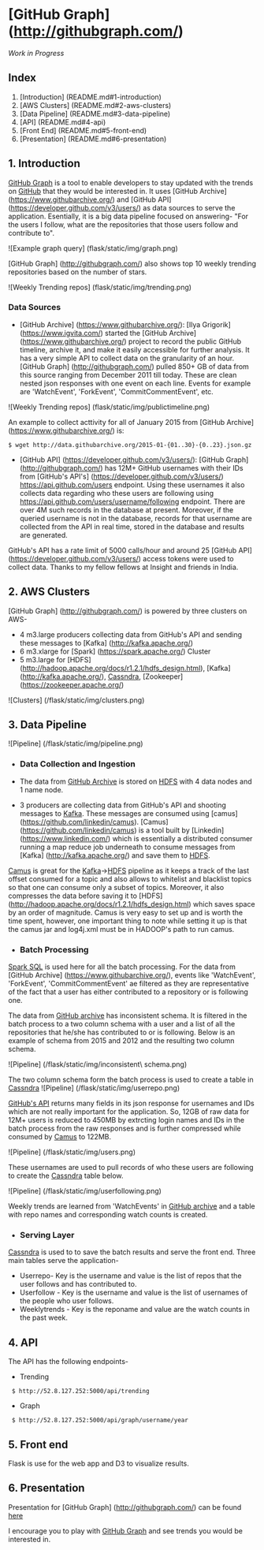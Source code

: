# [GitHub Graph] (http://githubgraph.com/)
 
*Work in Progress*

## Index
1. [Introduction] (README.md#1-introduction)
2. [AWS Clusters] (README.md#2-aws-clusters)
3. [Data Pipeline] (README.md#3-data-pipeline)
4. [API] (README.md#4-api)
5. [Front End] (README.md#5-front-end)
6. [Presentation] (README.md#6-presentation)

## 1. Introduction
[GitHub Graph](http://githubgraph.com/) is a tool to enable developers to stay updated with the trends on [GitHub](https://github.com/) that they would be interested in. It uses [GitHub Archive] (https://www.githubarchive.org/) and [GitHub API] (https://developer.github.com/v3/users/) as data sources to serve the application. Esentially, it is a big data pipeline focused on answering- "For the users I follow, what are the repositories that those users follow and contribute to".

![Example graph query] (flask/static/img/graph.png)

[GitHub Graph] (http://githubgraph.com/) also shows top 10 weekly trending repositories based on the number of stars.

![Weekly Trending repos] (flask/static/img/trending.png)

### Data Sources
* [GitHub Archive] (https://www.githubarchive.org/): 
[Ilya Grigorik] (https://www.igvita.com/) started the [GitHub Archive] (https://www.githubarchive.org/) project to record the public GitHub timeline, archive it, and make it easily accessible for further analysis. It has a very simple API to collect data on the granularity of an hour. [GitHub Graph] (http://githubgraph.com/) pulled 850+ GB of data from this source ranging from December 2011 till today. These are clean nested json responses with one event on each line. Events for example are 'WatchEvent', 'ForkEvent', 'CommitCommentEvent', etc.

![Weekly Trending repos] (flask/static/img/publictimeline.png)

An example to collect acttivity for all of January 2015	from [GitHub Archive] (https://www.githubarchive.org/) is:
```
$ wget http://data.githubarchive.org/2015-01-{01..30}-{0..23}.json.gz
```
* [GitHub API] (https://developer.github.com/v3/users/): 
[GitHub Graph] (http://githubgraph.com/) has 12M+ GitHub usernames with their IDs from [GitHub's API's] (https://developer.github.com/v3/users/) https://api.github.com/users endpoint. Using these  usernames it also collects data regarding who these users are following using https://api.github.com/users/username/following endpoint. There are over 4M such records in the database at present. Moreover, if the queried username is not in the database, records for that username are collected from the API in real time, stored in the database and results are generated.

 GitHub's API has a rate limit of 5000 calls/hour and around 25 [GitHub API] (https://developer.github.com/v3/users/) access tokens were used to collect data. Thanks to my fellow fellows at Insight and friends in India.

## 2. AWS Clusters 
[GitHub Graph] (http://githubgraph.com/) is powered by three clusters on AWS-
* 4 m3.large producers collecting data from GitHub's API and sending these messages to [Kafka] (http://kafka.apache.org/)
* 6 m3.xlarge for [Spark] (https://spark.apache.org/) Cluster
* 5 m3.large for [HDFS] (http://hadoop.apache.org/docs/r1.2.1/hdfs_design.html), [Kafka] (http://kafka.apache.org/), [Cassndra](http://cassandra.apache.org/), [Zookeeper] (https://zookeeper.apache.org/)

![Clusters] (/flask/static/img/clusters.png)

## 3. Data Pipeline

![Pipeline] (/flask/static/img/pipeline.png)

 * ### Data Collection and Ingestion 
  * The data from [GitHub Archive](https://www.githubarchive.org/) is stored on [HDFS](http://hadoop.apache.org/docs/r1.2.1/hdfs_design.html) with 4 data nodes and 1 name node. 
  
  * 3 producers are collecting data from GitHub's API and shooting messages to [Kafka](http://kafka.apache.org/). These messages are consumed using [camus] (https://github.com/linkedin/camus). [Camus] (https://github.com/linkedin/camus) is a tool built by [Linkedin] (https://www.linkedin.com/) which is essentially a distributed consumer running a map reduce job underneath to consume messages from [Kafka] (http://kafka.apache.org/) and save them to [HDFS](http://hadoop.apache.org/docs/r1.2.1/hdfs_design.html).
  
  [Camus](https://github.com/linkedin/camus) is great for the [Kafka](http://kafka.apache.org/)->[HDFS](http://hadoop.apache.org/docs/r1.2.1/hdfs_design.html) pipeline as it keeps a track of the last offset consumed for a topic and also allows to whitelist and blacklist topics so that one can consume only a subset of topics. Moreover, it also compresses the data before saving it to [HDFS] (http://hadoop.apache.org/docs/r1.2.1/hdfs_design.html) which saves space by an order of magnitude. Camus is very easy to set up and is worth the time spent, however, one important thing to note while setting it up is that the camus jar and log4j.xml must be in HADOOP's path to run camus. 

 * ### Batch Processing
  [Spark SQL](https://spark.apache.org/docs/1.3.1/api/python/pyspark.sql.html) is used here for all the batch processing. For the data from [GitHub Archive] (https://www.githubarchive.org/), events like 'WatchEvent', 'ForkEvent', 'CommitCommentEvent' ae filtered as they are representative of the fact that a user has either contributed to a repository or is following one. 

  The data from [GitHub archive](https://www.githubarchive.org/) has inconsistent schema. It is filtered in the batch process to a two column schema with a user and a list of all the repositories that he/she has contributed to or is following. Below is an example of schema from 2015 and 2012 and the resulting two column schema.
  
  ![Pipeline] (/flask/static/img/inconsistent\ schema.png)

  The two column schema form the batch process is used to create a table in [Cassndra](http://cassandra.apache.org/)
  ![Pipeline] (/flask/static/img/userrepo.png)
  
  [GitHub's API](https://developer.github.com/v3/) returns many fields in its json response for usernames and IDs which are not really important for the application. So, 12GB of raw data for 12M+ users is reduced to 450MB by extrcting login names and IDs in the batch process from the raw responses and is further compressed while consumed by [Camus](https://github.com/linkedin/camus) to 122MB.
  
  ![Pipeline] (/flask/static/img/users.png)

  These usernames are used to pull records of who these users are following to create the [Cassndra](http://cassandra.apache.org/) table below.
  
  ![Pipeline] (/flask/static/img/userfollowing.png)

  Weekly trends are learned from 'WatchEvents' in [GitHub archive](https://www.githubarchive.org/) and a table with repo names and corresponding watch counts is created.

 * ### Serving Layer
  [Cassndra](http://cassandra.apache.org/) is used to to save the batch results and serve the front end. Three main tables serve the application-
  * Userrepo- Key is the username and value is the list of repos that the user follows and has contributed to.
  * Userfollow - Key is the username and value is the list of usernames of the people who user follows.
  * Weeklytrends - Key is the reponame and value are the watch counts in the past week.

## 4. API
The API has the following endpoints-
 * Trending
```
 $ http://52.8.127.252:5000/api/trending
```

 * Graph
```
 $ http://52.8.127.252:5000/api/graph/username/year
```

## 5. Front end
Flask is use for the web app and D3 to visualize results.

## 6. Presentation
Presentation for [GitHub Graph] (http://githubgraph.com/) can be found
<a href="https://docs.google.com/presentation/d/1fl2fXeUn104eVmAt_X-Ad-0s243dlGx7Y1CDKHn2vN8/edit?usp=sharing" target="_blank">here</a>

I encourage you to play with [GitHub Graph](http://githubgraph.com/) and see trends you would be interested in.



